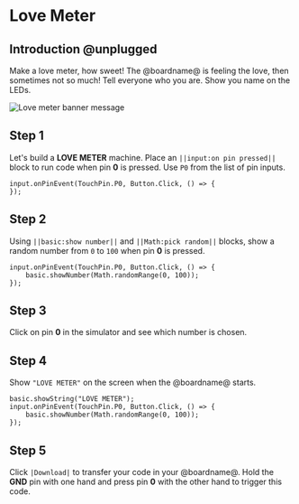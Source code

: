 # Love Meter

## Introduction @unplugged

Make a love meter, how sweet! The @boardname@ is feeling the love, then sometimes not so much!
Tell everyone who you are. Show you name on the LEDs.

![Love meter banner message](/calliope/tutorials/05_love_meter_animation.gif)

## Step 1

Let's build a **LOVE METER** machine. Place an ``||input:on pin pressed||`` block to run code when pin **0** is pressed. Use ``P0`` from the list of pin inputs.

```blocks
input.onPinEvent(TouchPin.P0, Button.Click, () => {
});
```

## Step 2

Using ``||basic:show number||`` and ``||Math:pick random||`` blocks, show a random number from `0` to `100` when pin **0** is pressed.

```blocks
input.onPinEvent(TouchPin.P0, Button.Click, () => {
    basic.showNumber(Math.randomRange(0, 100));
});
```
## Step 3

Click on pin **0** in the simulator and see which number is chosen.

## Step 4

Show ``"LOVE METER"`` on the screen when the @boardname@ starts.

```blocks
basic.showString("LOVE METER");
input.onPinEvent(TouchPin.P0, Button.Click, () => {
    basic.showNumber(Math.randomRange(0, 100));
});
```

## Step 5

Click ``|Download|`` to transfer your code in your @boardname@. Hold the **GND** pin with one hand and press pin **0** with the other hand to trigger this code.
